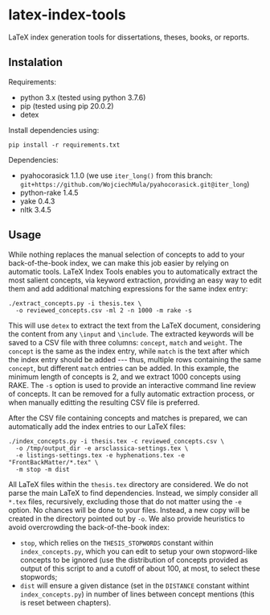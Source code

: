 # latex-index-tools

LaTeX index generation tools for dissertations, theses, books, or reports.

## Instalation

Requirements:
- python 3.x (tested using python 3.7.6)
- pip (tested using pip 20.0.2)
- detex

Install dependencies using:
```shell
pip install -r requirements.txt
```

Dependencies:
- pyahocorasick 1.1.0 (we use `iter_long()` from this branch: `git+https://github.com/WojciechMula/pyahocorasick.git@iter_long`)
- python-rake 1.4.5
- yake 0.4.3
- nltk 3.4.5

## Usage

While nothing replaces the manual selection of concepts to add to your back-of-the-book index, we can make this job easier by relying on automatic tools. LaTeX Index Tools enables you to automatically extract the most salient concepts, via keyword extraction, providing an easy way to edit them and add additional matching expressions for the same index entry:

```shell
./extract_concepts.py -i thesis.tex \
  -o reviewed_concepts.csv -ml 2 -n 1000 -m rake -s
```

This will use `detex` to extract the text from the LaTeX document, considering the content from any `\input` and `\include`. The extracted keywords will be saved to a CSV file with three columns: `concept`, `match` and `weight`. The `concept` is the same as the index entry, while `match` is the text after which the index entry should be added --- thus, multiple rows containing the same `concept`, but different `match` entries can be added. In this example, the minimum length of concepts is 2, and we extract 1000 concepts using RAKE. The `-s` option is used to provide an interactive command line review of concepts. It can be removed for a fully automatic extraction process, or when manually editting the resulting CSV file is preferred.

After the CSV file containing concepts and matches is prepared, we can automatically add the index entries to our LaTeX files:

```shell
./index_concepts.py -i thesis.tex -c reviewed_concepts.csv \
  -o /tmp/output_dir -e arsclassica-settings.tex \
  -e listings-settings.tex -e hyphenations.tex -e "FrontBackMatter/*.tex" \
  -m stop -m dist
```

All LaTeX files within the `thesis.tex` directory are considered. We do not parse the main LaTeX to find dependencies. Instead, we simply consider all `*.tex` files, recursively, excluding those that do not matter using the `-e` option. No chances will be done to your files. Instead, a new copy will be created in the directory pointed out by `-o`. We also provide heuristics to avoid overcrowding the back-of-the-book index:

- `stop`, which relies on the `THESIS_STOPWORDS` constant within `index_concepts.py`, which you can edit to setup your own stopword-like concepts to be ignored (use the distribution of concepts provided as output of this script to and a cutoff of about 100, at most, to select these stopwords;
- `dist` will ensure a given distance (set in the `DISTANCE` constant withint `index_concepts.py`) in number of lines between concept mentions (this is reset between chapters).
